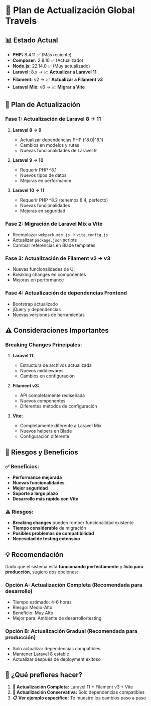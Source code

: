 # 🚀 Plan de Actualización Global Travels

## 📊 **Estado Actual**
- **PHP:** 8.4.11 ✅ (Más reciente)
- **Composer:** 2.8.10 ✅ (Actualizado)
- **Node.js:** 22.14.0 ✅ (Muy actualizado)
- **Laravel:** 8.x → 📈 **Actualizar a Laravel 11**
- **Filament:** v2 → 📈 **Actualizar a Filament v3**
- **Laravel Mix:** v6 → 📈 **Migrar a Vite**

## 🎯 **Plan de Actualización**

### **Fase 1: Actualización de Laravel 8 → 11**
1. **Laravel 8 → 9**
   - Actualizar dependencias PHP (^8.0|^8.1)
   - Cambios en modelos y rutas
   - Nuevas funcionalidades de Laravel 9

2. **Laravel 9 → 10**
   - Requerir PHP ^8.1
   - Nuevos tipos de datos
   - Mejoras en performance

3. **Laravel 10 → 11**
   - Requerir PHP ^8.2 (tenemos 8.4, perfecto)
   - Nuevas funcionalidades
   - Mejoras en seguridad

### **Fase 2: Migración de Laravel Mix a Vite**
- Reemplazar `webpack.mix.js` → `vite.config.js`
- Actualizar `package.json` scripts
- Cambiar referencias en Blade templates

### **Fase 3: Actualización de Filament v2 → v3**
- Nuevas funcionalidades de UI
- Breaking changes en componentes
- Mejoras en performance

### **Fase 4: Actualización de dependencias Frontend**
- Bootstrap actualizado
- jQuery y dependencias
- Nuevas versiones de herramientas

## ⚠️ **Consideraciones Importantes**

### **Breaking Changes Principales:**
1. **Laravel 11:**
   - Estructura de archivos actualizada
   - Nuevos middlewares
   - Cambios en configuración

2. **Filament v3:**
   - API completamente rediseñada
   - Nuevos componentes
   - Diferentes métodos de configuración

3. **Vite:**
   - Completamente diferente a Laravel Mix
   - Nuevos helpers en Blade
   - Configuración diferente

## 🔄 **Riesgos y Beneficios**

### **✅ Beneficios:**
- **Performance mejorada**
- **Nuevas funcionalidades**
- **Mejor seguridad**
- **Soporte a largo plazo**
- **Desarrollo más rápido con Vite**

### **⚠️ Riesgos:**
- **Breaking changes** pueden romper funcionalidad existente
- **Tiempo considerable** de migración
- **Posibles problemas de compatibilidad**
- **Necesidad de testing extensivo**

## 💡 **Recomendación**

Dado que el sistema está **funcionando perfectamente** y **listo para producción**, sugiero dos opciones:

### **Opción A: Actualización Completa (Recomendada para desarrollo)**
- Tiempo estimado: 4-6 horas
- Riesgo: Medio-Alto
- Beneficio: Muy Alto
- Mejor para: Ambiente de desarrollo/testing

### **Opción B: Actualización Gradual (Recomendada para producción)**
- Solo actualizar dependencias compatibles
- Mantener Laravel 8 estable
- Actualizar después de deployment exitoso

## 🤔 **¿Qué prefieres hacer?**

1. **🚀 Actualización Completa:** Laravel 11 + Filament v3 + Vite
2. **🔧 Actualización Conservativa:** Solo dependencias compatibles
3. **📋 Ver ejemplo específico:** Te muestro los cambios paso a paso
